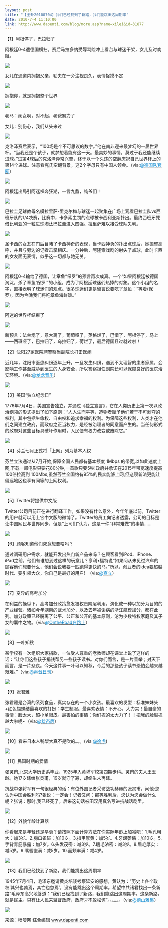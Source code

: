 ```yaml
---
layout: post
title: "【图卦20100704】我们已经找到了新路，我们能跳出这周期率"
date: 2010-7-4 11:10:00
link: http://www.dapenti.com/blog/more.asp?name=xilei&id=31877
---
```


<div class="oblog_text" align="left">
<p>【1】阿根停了，巴拉归了</p>
<p>阿根廷0-4遭德国横扫。赛后马拉多纳受辱骂险冲上看台与球迷干架，女儿及时劝阻。</p>
<p><img style="BORDER-BOTTOM-COLOR: #000000; BORDER-TOP-COLOR: #000000; BORDER-RIGHT-COLOR: #000000; BORDER-LEFT-COLOR: #000000" border="0" src="http://ptimg.org:88/dapenti/287619937344/bokzw445.jpg"></p>
<p>女儿在通道内拥抱父亲，勒夫在一旁注视良久，表情捉摸不定</p>
<p><img style="BORDER-BOTTOM-COLOR: #000000; BORDER-TOP-COLOR: #000000; BORDER-RIGHT-COLOR: #000000; BORDER-LEFT-COLOR: #000000" border="0" src="http://ptimg.org:88/dapenti/4308199373cb/ho053se6.jpg"></p>
<p>拥抱你，就是拥抱整个世界</p>
<p><img style="BORDER-BOTTOM-COLOR: #000000; BORDER-TOP-COLOR: #000000; BORDER-RIGHT-COLOR: #000000; BORDER-LEFT-COLOR: #000000" border="0" src="http://ptimg.org:88/dapenti/724029937501/fcd9s0pp.jpg"></p>
<p>老马：闺女啊，对不起，老爸努力了</p>
<p>女儿：别伤心，我们从头来过</p>
<p><img style="BORDER-BOTTOM-COLOR: #000000; BORDER-TOP-COLOR: #000000; BORDER-RIGHT-COLOR: #000000; BORDER-LEFT-COLOR: #000000" border="0" src="http://ptimg.org:88/dapenti/762139937435/mbrcyzb0.jpg"></p>
<p>克洛泽赛后表示，“100场是个不可思议的数字。”他在南非迎来最梦幻的一届世界杯。“当我还是个孩子，就梦想着能有这一天。最美妙的事情，莫过于我还能继续进球。”进第4球后的克洛泽异常兴奋，终于以一个久违的空翻庆祝自己世界杯上的第14个进球。注意看克氏空翻背景，这2个字母只有中国人领会。（via:<a href="http://t.sina.com.cn/1745544653"><font color="#0082cb">@德国队官网</font></a>）</p>
<p><img style="BORDER-BOTTOM-COLOR: #000000; BORDER-TOP-COLOR: #000000; BORDER-RIGHT-COLOR: #000000; BORDER-LEFT-COLOR: #000000" border="0" src="http://ptimg.org:88/dapenti/4610499375ff/84r9k5ia.jpg"></p>
<p>阿根廷出局引阿迷裸奔狂潮，一言九鼎，纯爷们！</p>
<p><img style="BORDER-BOTTOM-COLOR: #000000; BORDER-TOP-COLOR: #000000; BORDER-RIGHT-COLOR: #000000; BORDER-LEFT-COLOR: #000000" border="0" src="http://ptimg.org:88/dapenti/68211993770f/afvtxom9.jpg"></p>
<p>巴拉圭足球教母名模拉里萨-里克尔梅与球迷一起聚集在广场上观看巴拉圭队vs西班牙队的1/4决赛，比赛中，卡多索主罚的点球被卡西利亚斯扑出。最终西班牙凭借比利亚的一粒进球淘汰巴拉圭进入四强。拉里萨难以接受球队失利。</p>
<p><img style="BORDER-BOTTOM-COLOR: #000000; BORDER-TOP-COLOR: #000000; BORDER-RIGHT-COLOR: #000000; BORDER-LEFT-COLOR: #000000" border="0" src="http://ptimg.org:88/dapenti/5860599377fc/ox5t16qc.jpg"></p>
<p>圣卡西的女友在门后目睹了卡西神奇的表现，当卡西神勇的扑出点球后，她振臂高呼，并且与旁边的记者击掌相庆。一分钟后，阿隆索戏剧的射失了点球，此时卡西的女友面无表情，似乎这一切都与她无关。</p>
<p><img style="BORDER-BOTTOM-COLOR: #000000; BORDER-TOP-COLOR: #000000; BORDER-RIGHT-COLOR: #000000; BORDER-LEFT-COLOR: #000000" border="0" src="http://ptimg.org:88/dapenti/568249937885/nbp9dev0.jpg"></p>
<p>阿根廷0-4输给了德国，让章鱼“保罗”的预言再次成真。一个“如果阿根廷被德国淘汰，杀了章鱼‘保罗’”的小组，成为了阿根廷球迷们热捧的对象。这个小组的名字，直接表明了球迷们的观点。很多球迷们更是留言说要吃了章鱼：“等着(保罗)，因为今晚我们将吃章鱼海鲜饭。”</p>
<p><img style="BORDER-BOTTOM-COLOR: #000000; BORDER-TOP-COLOR: #000000; BORDER-RIGHT-COLOR: #000000; BORDER-LEFT-COLOR: #000000" border="0" src="http://ptimg.org:88/dapenti/52057993791b/2pwfxxva.jpg"></p>
<p>阿迷的世界杯结束了</p>
<p><img style="BORDER-BOTTOM-COLOR: #000000; BORDER-TOP-COLOR: #000000; BORDER-RIGHT-COLOR: #000000; BORDER-LEFT-COLOR: #000000" border="0" src="http://ptimg.org:88/dapenti/572589937a19/jibd9drl.jpg"></p>
<p>新预言：法兰熄了，意大离了，葡萄哑了，英格烂了，巴惜了，阿根停了，马上——西班哑了，巴拉归了，乌拉归了，荷烂了，最后德国且过就过啦！</p>
<p>【2】沈阳27家医院聘警察当副院长打击医闹</p>
<p>近几年，沈阳市医患纠纷逐年上升，一旦发生纠纷，遇到不太理智的患者家属，会影响工作甚至威胁到医生的人身安全，所以警察担任副院长可以保障良好的医院治安环境。（via:<a href="http://t.sina.com.cn/1648522034"><font color="#0082cb">@龙龙音乐</font></a>）</p>
<p><img style="BORDER-BOTTOM-COLOR: #000000; BORDER-TOP-COLOR: #000000; BORDER-RIGHT-COLOR: #000000; BORDER-LEFT-COLOR: #000000" border="0" src="http://ptimg.org:88/dapenti/490399937c6d/mn4jm4bu.jpg"></p>
<p>【3】美国“独立纪念日”</p>
<p>1776年7月4日，美国宣告独立，并通过《独立宣言》，它在人类历史上第一次以政治纲领的形式提出了如下原则：“人人生而平等，造物者赋予他们若干不可剥夺的权利，其中包括生命权、自由权和追求幸福的权利。为保障这些权利，人类才在他们之间建立政府，而政府之正当权力，是经被治理者的同意而产生的。当任何形式的政府对这些目标具破坏作用时，人民便有权力改变或废除它。” </p>
<p><img style="BORDER-BOTTOM-COLOR: #000000; BORDER-TOP-COLOR: #000000; BORDER-RIGHT-COLOR: #000000; BORDER-LEFT-COLOR: #000000" border="0" src="http://ptimg.org:88/dapenti/756669937dcb/90y6h17x.jpg"></p>
<p>【4】芬兰七月正式将「上网」列为基本人权</p>
<p>芬兰立法通过从7月开始,保障全国人民都有基本额度 1Mbps 的带宽,以如此速度上网,下载一部电影只要花80分钟,一首歌只要5秒!政府并承诺在2015年带宽速度提高100倍拉高到 100Mbs,虽然芬兰全国约有95%的民众能够上网,但这项新法更能让偏远地区也享有同等的上网权利。 </p>
<p><img style="BORDER-BOTTOM-COLOR: #000000; BORDER-TOP-COLOR: #000000; BORDER-RIGHT-COLOR: #000000; BORDER-LEFT-COLOR: #000000" border="0" src="http://ptimg.org:88/dapenti/060319937ebf/e3q56cs6.jpg"></p>
<p>【5】Twitter将提供中文版</p>
<p>Twitter公司目前正在进行翻译工作，如果没有什么意外，今年年底以前，Twitter的用户就可以用上它中文版的微博了。Twitter的员工向记者透露，公司的目标是让中国网民与世界同步，但是“上司们”认为，这是一件“非常难做”的事情……</p>
<p><img style="BORDER-BOTTOM-COLOR: #000000; BORDER-TOP-COLOR: #000000; BORDER-RIGHT-COLOR: #000000; BORDER-LEFT-COLOR: #000000" border="0" src="http://ptimg.org:88/dapenti/640239937f56/8ylh30tq.jpg"></p>
<p>【6】顾客知道他们究竟想要啥吗？</p>
<p>通过调研用户需求，就能开发出热门新产品来吗？在顾客看到iPod、iPhone、iPad之前，他们有谁想到过这样的玩意儿？亨利&#8226;福特说“如果问从未见过汽车的顾客他们想要什么，他们会说我要一匹跑得更快的马。”所以，创业者的idea要超越时代、要引领大众，你自己是最好的用户!&#160; （via:<a href="http://t.sina.com.cn/1558226504"><font color="#0082cb">@查立</font></a>）</p>
<p><img style="BORDER-BOTTOM-COLOR: #000000; BORDER-TOP-COLOR: #000000; BORDER-RIGHT-COLOR: #000000; BORDER-LEFT-COLOR: #000000" border="0" src="http://ptimg.org:88/dapenti/576039937fcf/30un48ng.jpg"></p>
<p>【7】变异的高考加分</p>
<p>在利益的操纵下，高考加分政策愈发被权贵阶层利用，演化成一种以加分为目的的产业经营。诸如今年湖南的武术加分，以及去年被诟病的浙江航模加分，都在此列。加分政策已经脱离了公平、公正和公开的基本原则，沦为少数特权家庭及其子女的囊中之物。（via:<a href="http://t.sina.com.cn/1140589573"><font color="#0082cb">@OntheRoad在路上</font></a>）</p>
<p><img style="BORDER-BOTTOM-COLOR: #000000; BORDER-TOP-COLOR: #000000; BORDER-RIGHT-COLOR: #000000; BORDER-LEFT-COLOR: #000000" border="0" src="http://ptimg.org:88/dapenti/653509938086/tfjjyekf.jpg"></p>
<p>【8】一叶知秋</p>
<p>某学校有一次组织大家捐款，一位受人尊重的老教师却在课堂上说了这样的话：“让你们这些孩子捐钱帮另一些孩子读书。对你们而言，是一片善举；对天下而言，是一片悲哀。今天这件事一叶可以知秋，今后的那些孩子读书恐怕会越来越艰难。”（via:<a href="http://t.sina.com.cn/1746643347"><font color="#0082cb">@声音日刊</font></a>）</p>
<p><img style="BORDER-BOTTOM-COLOR: #000000; BORDER-TOP-COLOR: #000000; BORDER-RIGHT-COLOR: #000000; BORDER-LEFT-COLOR: #000000" border="0" src="http://ptimg.org:88/dapenti/034949938119/vndrrnde.jpg"></p>
<p>【9】张君雅</p>
<p>张君雅是台湾的系列食品，真实存在的一个小女孩。最喜欢的发型：标准妹妹头+红色蝴蝶结最喜欢的打扮：学生制服。最喜欢表情：不开心，大力哭！最自豪的事情：脸太大，超小单眼皮。最害怕的事情：你们捏的太大力了！！把我的脸越捏越大啦呢~（via:<a href="http://t.sina.com.cn/1722092452"><font color="#0082cb">@状态后</font></a>）</p>
<p><img style="BORDER-BOTTOM-COLOR: #000000; BORDER-TOP-COLOR: #000000; BORDER-RIGHT-COLOR: #000000; BORDER-LEFT-COLOR: #000000" border="0" src="http://ptimg.org:88/dapenti/260019938a7f/rmt2ikj2.jpg"></p>
<p>【10】看来日本人鸭梨大真不是吹的。。。(via <a href="http://t.sina.com.cn/n/%E5%BE%90%E8%99%8E"><font color="#0082cb">@徐虎</font></a>) </p>
<p><img style="BORDER-BOTTOM-COLOR: #000000; BORDER-TOP-COLOR: #000000; BORDER-RIGHT-COLOR: #000000; BORDER-LEFT-COLOR: #000000" border="0" src="http://ptimg.org:88/dapenti/800039938b05/qntdbr8w.jpg"></p>
<p>【11】民国时期的爱情</p>
<p>张灵甫,北京大学历史系毕业，1925年入黄埔军校第四期步科。灵甫的夫人王玉龄。她17岁嫁给张灵甫，19岁就守了寡，却终生未再嫁。</p>
<p>抗战中张将军有一句很经典的话：有位外国记者采访战功赫赫的张灵甫，问他:您认为中国会胜利吗?张说：一定会！记者又问：那等胜利后，您认为您会做什么呢？张说：那时,我已经死了。后来这句话被田汉用真名写进抗战话剧里。</p>
<p><img style="BORDER-BOTTOM-COLOR: #000000; BORDER-TOP-COLOR: #000000; BORDER-RIGHT-COLOR: #000000; BORDER-LEFT-COLOR: #000000" border="0" src="http://ptimg.org:88/dapenti/549079938bea/kznxnqox.jpg"></p>
<p>【12】外貌年龄计算器</p>
<p>你看起来是年轻还是早衰？请按照下面计算方法在你实际年龄上加减吧：1.毛孔粗大：加3岁。2.胸口雀斑：加10岁。3.指甲厚黄：加5岁。4.牙龈萎缩：加10岁。5.手背青筋暴露：加7岁。6.头发茂密：减3岁。7.睫毛浓密：减3岁。8.眉毛厚实：减5岁。9.嘴唇饱满：减5岁。10.面颊丰满：减4岁。 </p>
<p><img style="BORDER-BOTTOM-COLOR: #000000; BORDER-TOP-COLOR: #000000; BORDER-RIGHT-COLOR: #000000; BORDER-LEFT-COLOR: #000000" border="0" src="http://ptimg.org:88/dapenti/344079938d51/9hqodii8.jpg"></p>
<p>【13】我们已经找到了新路，我们能跳出这周期率</p>
<p>1945年7月4日，毛泽东邀请黄炎培谈考察延安的感想，黄认为：“历史上各个政权‘其兴也勃焉，其亡也忽焉’，没有能跳出这个周期率。希望中共诸君找出一条新路”毛泽东高兴地答道：“我们已经找到了新路，我们能跳出这周期率。这条新路，就是民主。只有让人民来监督政府，政府才不敢松懈”。。。。。。（via:<a href="http://t.sina.com.cn/1222908674"><font color="#0082cb">@德山雅集</font></a>） </p>
<p><img style="BORDER-BOTTOM-COLOR: #000000; BORDER-TOP-COLOR: #000000; BORDER-RIGHT-COLOR: #000000; BORDER-LEFT-COLOR: #000000" border="0" src="http://ptimg.org:88/dapenti/087019938f2e/464onl4s.jpg"></p>
<p>来源：喷嚏网 综合编辑 <a href="http://www.dapenti.com">www.dapenti.com</a></p>
</div>